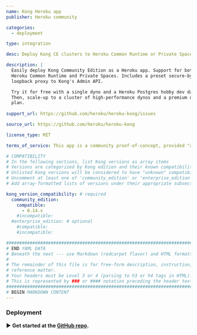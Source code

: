 ```yaml
---
name: Kong Heroku app
publisher: Heroku community

categories: 
  - deployment

type: integration

desc: Deploy Kong CE clusters to Heroku Common Runtime or Private Spaces

description: |
  Easily deploy Kong Community Edition as a Heroku app. Support for both
  Heroku Common Runtime and Private Spaces. Includes a preset secure-by-default
  loopback proxy to Kong's Admin API.

  Try it for free with a single dyno and a Heroku Postgres hobby dev database.
  Then, scale-up to a cluster of high-performance dynos and a premium database
  plan.
  
support_url: https://github.com/heroku/heroku-kong/issues

source_url: https://github.com/heroku/heroku-kong

license_type: MIT

terms_of_service: This app is a community proof-of-concept, provided "as is", without warranty of any kind.

# COMPATIBILITY
# In the following sections, list Kong versions as array items
# Versions are categorized by Kong edition and their known compatibility.
# Unlisted Kong versions will be considered to have "unknown" compatibility.
# Uncomment at least one of 'community_edition' or 'enterprise_edition'.
# Add array-formatted lists of versions under their appropriate subsection.

kong_version_compatibility: # required
  community_edition:
    compatible:
      - 0.14.x
    #incompatible:
  #enterprise_edition: # optional
    #compatible:
    #incompatible:

###############################################################################
# END YAML DATA
# Beneath the next --- use Markdown (redcarpet flavor) and HTML formatting only.
#
# The remainder of this file is for free-form description, instruction, and
# reference matter.
# Your headers must be Level 3 or 4 (parsing to h3 or h4 tags in HTML).
# This is represented by ### or #### notation preceding the header text.
###############################################################################
# BEGIN MARKDOWN CONTENT
---
```


### Deployment

▶️ **Get started at the [GitHub repo](https://github.com/heroku/heroku-kong).**
